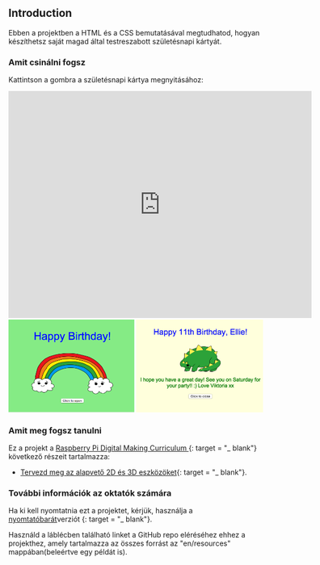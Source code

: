 ## Introduction

Ebben a projektben a HTML és a CSS bemutatásával megtudhatod, hogyan készíthetsz saját magad által testreszabott születésnapi kártyát.

### Amit csinálni fogsz

Kattintson a gombra a születésnapi kártya megnyitásához:

<div class="trinket">
  <iframe src="https://trinket.io/embed/html/e996dc0380?outputOnly=true&start=result" width="600" height="450" frameborder="0" marginwidth="0" marginheight="0" allowfullscreen>
  </iframe>
  <img src="images/birthday-final.png">
</div>

### Amit meg fogsz tanulni

Ez a projekt a [Raspberry Pi Digital Making Curriculum ](http://rpf.io/curriculum){: target = "_ blank"} következő részeit tartalmazza:

+ [Tervezd meg az alapvető 2D és 3D eszközöket](https://www.raspberrypi.org/curriculum/design/creator){: target = "_ blank"}.

### További információk az oktatók számára

Ha ki kell nyomtatnia ezt a projektet, kérjük, használja a [nyomtatóbarát](https://projects.raspberrypi.org/en/projects/happy-birthday/print)verziót {: target = "_ blank"}.

Használd a láblécben található linket a GitHub repo eléréséhez ehhez a projekthez, amely tartalmazza az összes forrást az "en/resources" mappában(beleértve egy példát is).